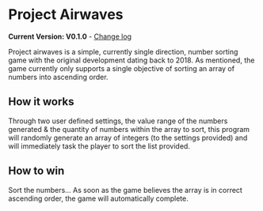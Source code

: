 # Project Airwaves

**Current Version: V0.1.0** - [Change log](CHANGELOG.md)

Project airwaves is a simple, currently single direction, number sorting game with the original development dating back to 2018. As mentioned, the game currently only supports a single objective of sorting an array of numbers into ascending order.

## How it works

Through two user defined settings, the value range of the numbers generated & the quantity of numbers within the array to sort, this program will randomly generate an array of integers (to the settings provided) and will immediately task the player to sort the list provided. 

## How to win
Sort the numbers... As soon as the game believes the array is in correct ascending order, the game will automatically complete.